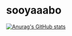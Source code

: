 # sooyaaabo
[![Anurag's GitHub stats](https://github-readme-stats.vercel.app/api?username=sooyaaabo&show_icons=true&count_private=true&theme=vue)](https://github.com/sooyaaabo/github-readme-stats)
